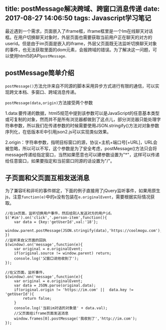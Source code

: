 title: postMessage解决跨域、跨窗口消息传递
date: 2017-08-27 14:06:50
tags: Javascript学习笔记
---
最近遇到一个需求，页面嵌入了iframe框，iframe框里是一个Im在线聊天对话框。在用户切换聊天对象时，外层页面也需要获取当前用户正在聊天的对方的userid。但是由于im页面是嵌入的iframe，外层父页面既无法监听切换聊天对象的事件，也无法获取里面的dom元素，会报跨域的错误。为了解决这一问题，可以使用html5的API`postMessage`.

<!-- MORE -->

## postMessage简单介绍
`postMessage()`方法允许来自不同源的脚本采用异步方式进行有限的通信，可以实现跨文本档、多窗口、跨域消息传递。

`postMessage(data,origin)`方法接受两个参数

 1.data:要传递的数据，html5规范中提到该参数可以是JavaScript的任意基本类型或可复制的对象，然而并不是所有浏览器都做到了这点儿，部分浏览器只能处理字符串参数，所以我们在传递参数的时候需要使用JSON.stringify()方法对对象参数序列化，在低版本IE中引用json2.js可以实现类似效果。

2.origin：字符串参数，指明目标窗口的源，协议+主机+端口号[+URL]，URL会被忽略，所以可以不写，这个参数是为了安全考虑，postMessage()方法只会将message传递给指定窗口，当然如果愿意也可以建参数设置为"*"，这样可以传递给任意窗口，如果要指定和当前窗口同源的话设置为"/"。

## 子页面和父页面互相发送消息
为了兼容IE和非IE的事件绑定，下面的例子直接用了jQuery监听事件，如果用原生js，注意`function(e)`中的`e`没有包装在`e.originalEvent`，需要根据实际情况获取。

```
//在im页面，监听切换用户事件，然后给别人发送对方的用户id。
$('#im').on('click','.person-item',function(){
    var data = {key:'getUserId',val:'18'};
    window.parent.postMessage(JSON.stringify(data),'https://coolmogu.com');
})
//监听来自父页面的回执
$(window).on('message',function(e){
    var original = e.originalEvent;
    if(original.source != window.parent) return;
    console.log('父窗口说他收到了');
});
```
```
//在父页面，监听事件，
$(window).on('message',function(e){
    var original = e.originalEvent;
    var data = JSON.parse(original.data);
    if(original.origin != 'https://im.com' ||  data.key != 'getUserId'){
        return false;
    }
    console.log('当前im对话的对象是' + data.val);
    //父页面给iframe页面发送消息
    window.frames[0].postMessage('我收到了','http://im.com');
});
```
